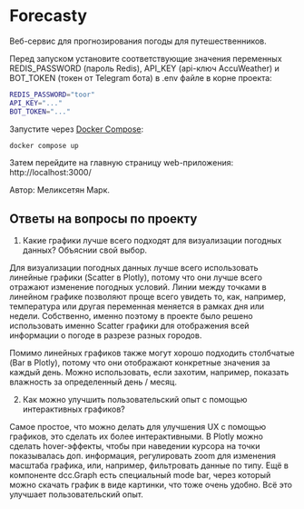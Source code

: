 # Forecasty

Веб-сервис для прогнозирования погоды для путешественников.

Перед запуском установите соответствующие значения переменных REDIS_PASSWORD (пароль Redis), API_KEY (api-ключ AccuWeather) и BOT_TOKEN (токен от Telegram бота) в .env файле в корне проекта:
```sh
REDIS_PASSWORD="toor"
API_KEY="..."
BOT_TOKEN="..."
```

Запустите через [Docker Compose](https://docs.docker.com/engine/install/):

``` sh
docker compose up
```

Затем перейдите на главную страницу web-приложения: http://localhost:3000/

Автор: Меликсетян Марк.

## Ответы на вопросы по проекту

1. Какие графики лучше всего подходят для визуализации погодных данных? Объяснии свой выбор.

Для визуализации погодных данных лучше всего использовать линейные графики (Scatter в Plotly), потому что они лучше всего отражают изменение погодных условий. Линии между точками в линейном графике позволяют проще всего увидеть то, как, например, температура или другая переменная меняется в рамках дня или недели. Собственно, именно поэтому в проекте было решено использовать именно Scatter графики для отображения всей информации о погоде в разрезе разных городов.

Помимо линейных графиков также могут хорошо подходить столбчатые (Bar в Plotly), потому что они отображают конкретные значения за каждый день. Можно использовать, если захотим, например, показать влажность за определенный день / месяц.

2. Как можно улучшить пользовательский опыт с помощью интерактивных графиков?

Самое простое, что можно делать для улучшения UX с помощью графиков, это сделать их более интерактивными. В Plotly можно сделать hover-эффекты, чтобы при наведении курсора на точки показывалась доп. информация, регулировать zoom для изменения масштаба графика, или, например, фильтровать данные по типу. Ещё в компоненте dcc.Graph есть специальный mode bar, через который можно скачать график в виде картинки, что тоже очень удобно. Всё это улучшает пользовательский опыт.
